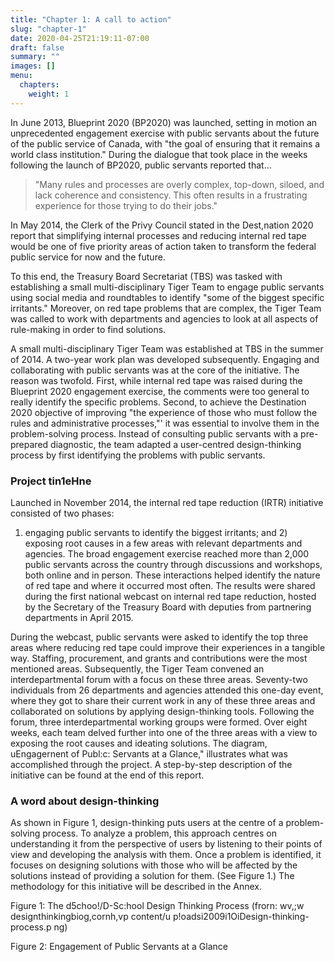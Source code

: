 ```yaml
---
title: "Chapter 1: A call to action"
slug: "chapter-1"
date: 2020-04-25T21:19:11-07:00
draft: false
summary: ""
images: []
menu:
  chapters:
    weight: 1
---
```


In June 2013, Blueprint 2020 (BP2020) was launched, setting in motion an unprecedented engagement exercise with public servants about the future of the public service of Canada, with "the goal of ensuring that it remains a world class institution." During the dialogue that took place in the weeks following the launch of BP2020, public servants reported that...

> "Many rules and processes are overly complex, top-down, siloed, and lack coherence and consistency. This often results in a frustrating experience for those trying to do their jobs."

In May 2014, the Clerk of the Privy Council stated in the Dest,nation 2020 report that simplifying internal processes and reducing internal red tape would be one of five priority areas of action taken to transform the federal public service for now and the future.

To this end, the Treasury Board Secretariat (TBS) was tasked with establishing a small multi-disciplinary Tiger Team to engage public servants using social media and roundtables to identify "some of the biggest specific irritants." Moreover, on red tape problems that are complex, the Tiger Team was called to work with departments and agencies to look at all aspects of rule-making in order to find solutions.

A small multi-disciplinary Tiger Team was established at TBS in the summer of 2014. A two-year work plan was developed subsequently. Engaging and collaborating with public servants was at the core of the initiative. The reason was twofold. First, while internal red tape was raised during the Blueprint 2020 engagement exercise, the comments were too general to really identify the specific problems. Second, to achieve the Destination 2020 objective of improving "the experience of those who must follow the rules and administrative processes,"' it was essential to involve them in the problem-solving process. Instead of consulting public servants with a pre-prepared diagnostic, the team adapted a user-centred design-thinking process by first identifying the problems with public servants.

### Project tin1eHne

Launched in November 2014, the internal red tape reduction (IRTR) initiative consisted of two phases:
1) engaging public servants to identify the biggest irritants; and 2) exposing root causes in a few areas with relevant departments and agencies. The broad engagement exercise reached more than 2,000 public servants across the country through discussions and workshops, both online and in person. These interactions helped identify the nature of red tape and where it occurred most often. The results were shared during the first national webcast on internal red tape reduction, hosted by the Secretary of the Treasury Board with deputies from partnering departments in April 2015.

During the webcast, public servants were asked to identify the top three areas where reducing red tape could improve their experiences in a tangible way. Staffing, procurement, and grants and contributions were the most mentioned areas. Subsequently, the Tiger Team convened an interdepartmental forum with a focus on these three areas. Seventy-two individuals from 26 departments and agencies attended this one-day event, where they got to share their current work in any of these three areas and collaborated on solutions by applying design-thinking tools. Following the forum, three interdepartmental working groups were formed. Over eight weeks, each team delved further into one of
the three areas with a view to exposing the root causes and ideating  solutions.  The  diagram,  uEngagernent of Publ:c: Servants at a Glance," illustrates what was accomplished through the project. A step-by-step description of the initiative can be found at the end of this report.

### A word about design-thinking

As shown in Figure 1, design-thinking puts users at the centre of a problem-solving process. To analyze a problem, this approach centres on understanding it from the perspective of users by listening to their points of view and developing the analysis with them. Once a problem is identified, it focuses on designing solutions with those who will be affected by the solutions instead of providing a solution for them. (See Figure 1.) The methodology for this initiative will be described in the Annex.

Figure 1: The d5choo!/D-Sc:hool Design Thinking Process (frorn: wv,;w designthinkingbiog,cornh,vp­
content/u p!oadsi2009i1OiDesign-thinking-process.p ng)

Figure 2: Engagement of Public Servants at a Glance
